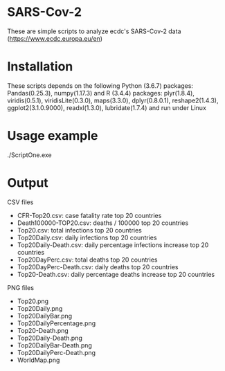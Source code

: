 # SARS-Cov-2


These are simple scripts to analyze ecdc's SARS-Cov-2 data (https://www.ecdc.europa.eu/en)

# Installation

These scripts depends on the following Python (3.6.7) packages: Pandas(0.25.3), numpy(1.17.3) and R (3.4.4) packages: plyr(1.8.4), viridis(0.5.1), viridisLite(0.3.0), maps(3.3.0), dplyr(0.8.0.1), reshape2(1.4.3), ggplot2(3.1.0.9000), readxl(1.3.0), lubridate(1.7.4) and run under Linux

# Usage example

./ScriptOne.exe

# Output
CSV files

* CFR-Top20.csv: case fatality rate top 20 countries
* Death100000-TOP20.csv:  deaths / 100000 top 20 countries
* Top20.csv: total infections top 20 countries
* Top20Daily.csv: daily infections top 20 countries
* Top20Daily-Death.csv: daily percentage infections increase top 20 countries
* Top20DayPerc.csv: total deaths top 20 countries
* Top20DayPerc-Death.csv: daily deaths top 20 countries
* Top20-Death.csv: daily percentage deaths increase top 20 countries

PNG files
* Top20.png
* Top20Daily.png
* Top20DailyBar.png
* Top20DailyPercentage.png
* Top20-Death.png
* Top20Daily-Death.png
* Top20DailyBar-Death.png
* Top20DailyPerc-Death.png
* WorldMap.png
